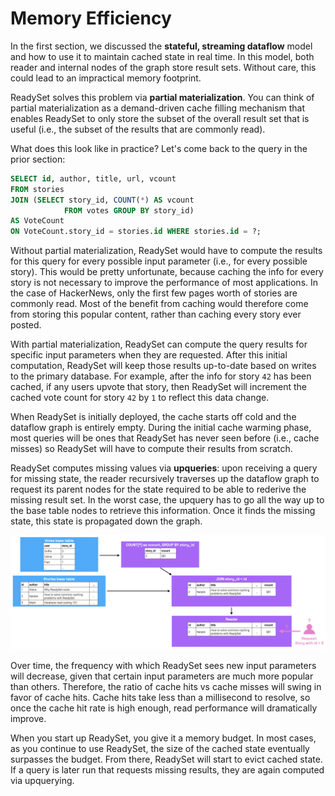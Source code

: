 
# Memory Efficiency
In the first section, we discussed the **stateful, streaming dataflow** model and how to use it to
maintain cached state in real time. In this model, both reader and internal nodes of the graph store result sets.
Without care, this could lead to an impractical memory footprint.

ReadySet solves this problem via **partial materialization**. You can think of partial materialization as a
demand-driven cache filling mechanism that enables ReadySet to only store the subset of the overall result set that is
useful (i.e., the subset of the results that are commonly read).

What does this look like in practice? Let's come back to the query in the prior section:

```sql
SELECT id, author, title, url, vcount
FROM stories
JOIN (SELECT story_id, COUNT(*) AS vcount
            FROM votes GROUP BY story_id)  
AS VoteCount
ON VoteCount.story_id = stories.id WHERE stories.id = ?;
```

Without partial materialization, ReadySet would have to compute the results for this query for every possible
input parameter (i.e., for every possible story). This would be pretty unfortunate, because caching the info
for every story is not necessary to improve the performance of most applications. In the case of HackerNews,
only the first few pages worth of stories are commonly read. Most of the benefit from caching would therefore
come from storing this popular content, rather than caching every story ever posted.

With partial materialization, ReadySet can compute the query results for specific input parameters when they are requested.
After this initial computation, ReadySet will keep those results up-to-date based on writes to the primary database.
For example, after the info for story `42` has been cached, if any users upvote that story, then ReadySet will
increment the cached vote count for story `42` by `1` to reflect this data change.


When ReadySet is initially deployed, the cache starts off cold and the dataflow graph is entirely empty. During the initial cache warming phase,
most queries will be ones that ReadySet has never seen before (i.e., cache misses) so ReadySet will have to compute their
results from scratch.

ReadySet computes missing values via **upqueries**: upon receiving a query for missing state, the reader recursively
traverses up the dataflow graph to request its parent nodes for the state required to be able to rederive the missing result set.
In the worst case, the upquery has to go all the way up to the base table nodes to retrieve this information.
Once it finds the missing state, this state is propagated down the graph.

![upqueries](../assets/ContinuedUpquery.gif)

Over time, the frequency with which ReadySet sees new input parameters will decrease,
given that certain input parameters are much more popular than others. Therefore, the ratio of cache hits vs cache misses will
swing in favor of cache hits. Cache hits take less than a millisecond to resolve, so once the cache hit rate is high enough,
read performance will dramatically improve.

When you start up ReadySet, you give it a memory budget. In most cases, as you continue to use ReadySet, the size of the cached state eventually
surpasses the budget. From there, ReadySet will start to evict cached state. If a query is later run that requests missing results,
they are again computed via upquerying.
